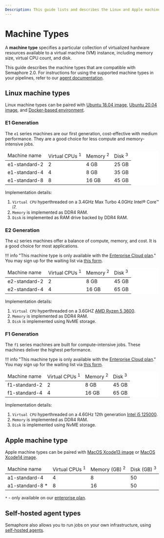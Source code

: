 ```yaml
---
Description: This guide lists and describes the Linux and Apple machine types that are compatible with Semaphore 2.0.
---
```


# Machine Types

A **machine type** specifies a particular collection of virtualized
hardware resources available to a virtual machine (VM) instance,
including memory size, virtual CPU count, and disk.

This guide describes the machine types that are compatible with Semaphore 2.0. For instructions for using
the supported machine types in your pipelines, refer to our [agent documentation][agent].

## Linux machine types

Linux machine types can be paired with [Ubuntu 18.04 image][ubuntu1804], [Ubuntu 20.04 image][ubuntu2004], and [Docker-based environment][docker-env].

### E1 Generation

The `e1` series machines are our first generation, cost-effective with medium performance. They are a good choice for less compute and memory-intensive jobs. 

<table style="background-color: rgb(255, 255, 255);">
<thead>
<tr>
  <td>
    Machine name
  </td>
  <td>
    Virtual CPUs <sup>1</sup>
  </td>
  <td>
    Memory <sup>2</sup>
  </td>
  <td>
    Disk <sup>3</sup>
  </td>
</tr>
</thead>
<tbody>
<tr>
  <td>
    e1-standard-2
  </td>
  <td>
     2
  </td>
  <td>
     4 GB
  </td>
  <td>
     25 GB
  </td>
</tr>
<tr>
  <td>
    e1-standard-4
  </td>
  <td>
     4
  </td>
  <td>
     8 GB
  </td>
  <td>
     35 GB
  </td>
</tr>
<tr>
  <td>
     e1-standard-8
  </td>
  <td>
     8
  </td>
  <td>
     16 GB
  </td>
  <td>
     45 GB
  </td>
</tr>
</tbody>
</table>

Implementation details:

1. `Virtual CPU` hyperthreaded on a 3.4GHz Max Turbo 4.0GHz Intel® Core™ i7.
2. `Memory` is implemented as DDR4 RAM.
3. `Disk` is implemented as RAM drive backed by DDR4 RAM.

### E2 Generation

The `e2` series machines offer a balance of compute, memory, and cost. It is a good choice for most applications.

!!! info "This machine type is only available with the [Enterprise Cloud plan](https://semaphoreci.com/pricing)."
    You may sign up for the waiting list via [this form](https://docs.google.com/forms/d/e/1FAIpQLSenvjdQf1YghQdzShvfMQZ-_WDezselqBNw7xtSvK_9vFfapA/viewform). 

<table style="background-color: rgb(255, 255, 255);">
<thead>
<tr>
  <td>
    Machine name
  </td>
  <td>
    Virtual CPUs <sup>1</sup>
  </td>
  <td>
    Memory <sup>2</sup>
  </td>
  <td>
    Disk <sup>3</sup>
  </td>
</tr>
</thead>
<tbody>
<tr>
  <td>
    e2-standard-2
  </td>
  <td>
     2
  </td>
  <td>
     8 GB
  </td>
  <td>
     45 GB
  </td>
</tr>
<tr>
  <td>
    e2-standard-4
  </td>
  <td>
     4
  </td>
  <td>
     16 GB
  </td>
  <td>
     65 GB
  </td>
</tr>
</tbody>
</table>

Implementation details:

1. `Virtual CPU` hyperthreaded on a 3.6GHZ [AMD Ryzen 5 3600](https://www.amd.com/en/product/8456).
2. `Memory` is implemented as DDR4 RAM.
3. `Disk` is implemented using NvME storage.

### F1 Generation

The `f1` series machines are built for compute-intensive jobs. These machines deliver the highest performance.

!!! info "This machine type is only available with the [Enterprise Cloud plan](https://semaphoreci.com/pricing)."
    You may sign up for the waiting list via [this form](https://docs.google.com/forms/d/e/1FAIpQLSenvjdQf1YghQdzShvfMQZ-_WDezselqBNw7xtSvK_9vFfapA/viewform). 

<table style="background-color: rgb(255, 255, 255);">
<thead>
<tr>
  <td>
    Machine name
  </td>
  <td>
    Virtual CPUs <sup>1</sup>
  </td>
  <td>
    Memory <sup>2</sup>
  </td>
  <td>
    Disk <sup>3</sup>
  </td>
</tr>
</thead>
<tbody>
<tr>
  <td>
    f1-standard-2
  </td>
  <td>
     2
  </td>
  <td>
     8 GB
  </td>
  <td>
     45 GB
  </td>
</tr>
<tr>
  <td>
    f1-standard-4
  </td>
  <td>
     4
  </td>
  <td>
     16 GB
  </td>
  <td>
     65 GB
  </td>
</tr>
</tbody>
</table>

Implementation details:

1. `Virtual CPU` hyperthreaded on a 4.6GHz 12th generation [Intel i5 125000](https://ark.intel.com/content/www/us/en/ark/products/96144/intel-core-i512500-processor-18m-cache-up-to-4-60-ghz.html).
2. `Memory` is implemented as DDR4 RAM.
3. `Disk` is implemented using NvME storage.

## Apple machine type

Apple machine types can be paired with [MacOS Xcode13 image][macos-xcode13] or [MacOS Xcode14 image][macos-xcode14].

<table style="background-color: rgb(255, 255, 255);">
<thead>
<tr>
  <td>
     Machine name
  </td>
  <td>
     Virtual CPUs <sup>1</sup>
  </td>
  <td>
     Memory (GB) <sup>2</sup>
  </td>
  <td>
     Disk (GB) <sup>3</sup>
  </td>
</tr>
</thead>
<tbody>
<tr>
  <td>
     a1-standard-4
  </td>
  <td>
     4
  </td>
  <td>
     8
  </td>
  <td>
     50
  </td>
</tr>
  <tr>
  <td>
     a1-standard-8 *
  </td>
  <td>
     8
  </td>
  <td>
     16
  </td>
  <td>
     50
  </td>
</tr>
</tbody>
</table>

`*` - only available on our [enterprise plan](https://semaphoreci.com/pricing).

## Self-hosted agent types

Semaphore also allows you to run jobs on your own infrastructure, using [self-hosted agents][self-hosted].

[agent]: ../reference/pipeline-yaml-reference.md#agent
[ubuntu1804]: ../ci-cd-environment/ubuntu-18.04-image.md
[ubuntu2004]: ../ci-cd-environment/ubuntu-20.04-image.md
[macos-xcode14]: ../ci-cd-environment/macos-xcode-14-image.md
[macos-xcode13]: ../ci-cd-environment/macos-xcode-13-image.md
[docker-env]: ../ci-cd-environment/custom-ci-cd-environment-with-docker.md
[self-hosted]: ../ci-cd-environment/self-hosted-agents-overview.md
